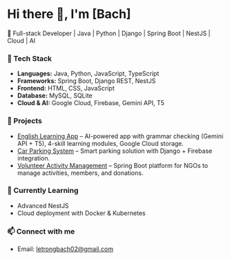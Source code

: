 # Hi there 👋, I'm [Bach]

🚀 Full-stack Developer | Java | Python | Django | Spring Boot | NestJS | Cloud | AI  

### 🔧 Tech Stack
- **Languages:** Java, Python, JavaScript, TypeScript  
- **Frameworks:** Spring Boot, Django REST, NestJS  
- **Frontend:** HTML, CSS, JavaScript  
- **Database:** MySQL, SQLite  
- **Cloud & AI:** Google Cloud, Firebase, Gemini API, T5  

### 📌 Projects
- [English Learning App](https://github.com/yourname/english-learning-app) – AI-powered app with grammar checking (Gemini API + T5), 4-skill learning modules, Google Cloud storage.  
- [Car Parking System](https://github.com/yourname/car-parking-system) – Smart parking solution with Django + Firebase integration.  
- [Volunteer Activity Management](https://github.com/yourname/volunteer-management) – Spring Boot platform for NGOs to manage activities, members, and donations.  

### 🌱 Currently Learning
- Advanced NestJS  
- Cloud deployment with Docker & Kubernetes  

### 📫 Connect with me
- Email: letrongbach02@gmail.com
